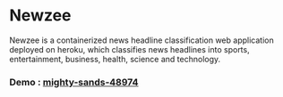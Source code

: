 # Newzee
Newzee is a containerized news headline classification web application deployed on heroku, which classifies news headlines into sports, entertainment, business, health, science and technology.
### Demo : <a href = 'https://mighty-sands-48974.herokuapp.com/'>mighty-sands-48974</a>
